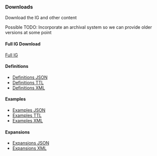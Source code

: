 ### Downloads
Download the IG and other content

Possible TODO: Incorporate an archival system so we can provide older versions at some point

#### Full IG Download
[Full IG](full-ig.zip)

#### Definitions 
* [Definitions JSON](definitions.json.zip)
* [Definitions TTL](definitions.ttl.zip)
* [Definitions XML](definitions.xml.zip)

#### Examples
* [Examples JSON](examples.json.zip)
* [Examples TTL](examples.ttl.zip)
* [Examples XML](examples.xml.zip)

#### Expansions
* [Expansions JSON](expansions.json.zip)
* [Expansions XML](expansions.xml.zip)

